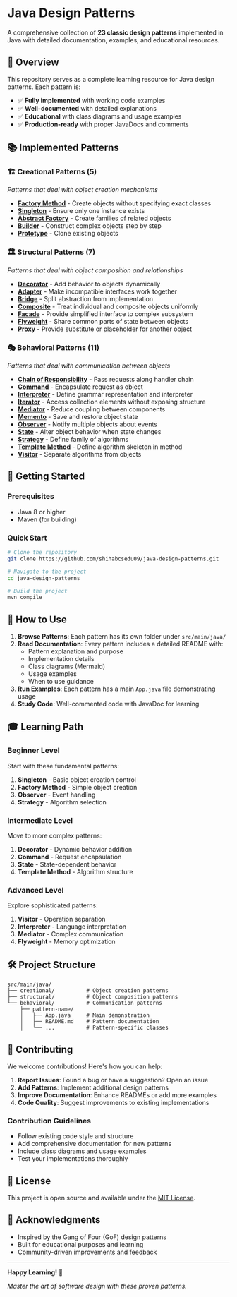 # Java Design Patterns

A comprehensive collection of **23 classic design patterns** implemented in Java with detailed documentation, examples, and educational resources.

## 🎯 Overview

This repository serves as a complete learning resource for Java design patterns. Each pattern is:
- ✅ **Fully implemented** with working code examples
- ✅ **Well-documented** with detailed explanations
- ✅ **Educational** with class diagrams and usage examples
- ✅ **Production-ready** with proper JavaDocs and comments

## 📚 Implemented Patterns

### 🏗️ Creational Patterns (5)
*Patterns that deal with object creation mechanisms*

- [**Factory Method**](src/main/java/creational/factory/README.md) - Create objects without specifying exact classes
- [**Singleton**](src/main/java/creational/singleton/README.md) - Ensure only one instance exists
- [**Abstract Factory**](src/main/java/creational/abstractfactory/README.md) - Create families of related objects
- [**Builder**](src/main/java/creational/builder/README.md) - Construct complex objects step by step
- [**Prototype**](src/main/java/creational/prototype/README.md) - Clone existing objects

### 🏛️ Structural Patterns (7)
*Patterns that deal with object composition and relationships*

- [**Decorator**](src/main/java/structural/decorator/README.md) - Add behavior to objects dynamically
- [**Adapter**](src/main/java/structural/adapter/README.md) - Make incompatible interfaces work together
- [**Bridge**](src/main/java/structural/bridge/README.md) - Split abstraction from implementation
- [**Composite**](src/main/java/structural/composite/README.md) - Treat individual and composite objects uniformly
- [**Facade**](src/main/java/structural/facade/README.md) - Provide simplified interface to complex subsystem
- [**Flyweight**](src/main/java/structural/flyweight/README.md) - Share common parts of state between objects
- [**Proxy**](src/main/java/structural/proxy/README.md) - Provide substitute or placeholder for another object

### 🎭 Behavioral Patterns (11)
*Patterns that deal with communication between objects*

- [**Chain of Responsibility**](src/main/java/behavioral/chainofresponsibility/README.md) - Pass requests along handler chain
- [**Command**](src/main/java/behavioral/command/README.md) - Encapsulate request as object
- [**Interpreter**](src/main/java/behavioral/interpreter/README.md) - Define grammar representation and interpreter
- [**Iterator**](src/main/java/behavioral/iterator/README.md) - Access collection elements without exposing structure
- [**Mediator**](src/main/java/behavioral/mediator/README.md) - Reduce coupling between components
- [**Memento**](src/main/java/behavioral/memento/README.md) - Save and restore object state
- [**Observer**](src/main/java/behavioral/observer/README.md) - Notify multiple objects about events
- [**State**](src/main/java/behavioral/state/README.md) - Alter object behavior when state changes
- [**Strategy**](src/main/java/behavioral/strategy/README.md) - Define family of algorithms
- [**Template Method**](src/main/java/behavioral/templatemethod/README.md) - Define algorithm skeleton in method
- [**Visitor**](src/main/java/behavioral/visitor/README.md) - Separate algorithms from objects

## 🚀 Getting Started

### Prerequisites
- Java 8 or higher
- Maven (for building)

### Quick Start
```bash
# Clone the repository
git clone https://github.com/shihabcsedu09/java-design-patterns.git

# Navigate to the project
cd java-design-patterns

# Build the project
mvn compile
```

## 📖 How to Use

1. **Browse Patterns**: Each pattern has its own folder under `src/main/java/`
2. **Read Documentation**: Every pattern includes a detailed README with:
   - Pattern explanation and purpose
   - Implementation details
   - Class diagrams (Mermaid)
   - Usage examples
   - When to use guidance
3. **Run Examples**: Each pattern has a main `App.java` file demonstrating usage
4. **Study Code**: Well-commented code with JavaDoc for learning

## 🎓 Learning Path

### Beginner Level
Start with these fundamental patterns:
1. **Singleton** - Basic object creation control
2. **Factory Method** - Simple object creation
3. **Observer** - Event handling
4. **Strategy** - Algorithm selection

### Intermediate Level
Move to more complex patterns:
1. **Decorator** - Dynamic behavior addition
2. **Command** - Request encapsulation
3. **State** - State-dependent behavior
4. **Template Method** - Algorithm structure

### Advanced Level
Explore sophisticated patterns:
1. **Visitor** - Operation separation
2. **Interpreter** - Language interpretation
3. **Mediator** - Complex communication
4. **Flyweight** - Memory optimization

## 🛠️ Project Structure

```
src/main/java/
├── creational/          # Object creation patterns
├── structural/          # Object composition patterns
└── behavioral/          # Communication patterns
    ├── pattern-name/
    │   ├── App.java     # Main demonstration
    │   ├── README.md    # Pattern documentation
    │   └── ...          # Pattern-specific classes
```

## 📝 Contributing

We welcome contributions! Here's how you can help:

1. **Report Issues**: Found a bug or have a suggestion? Open an issue
2. **Add Patterns**: Implement additional design patterns
3. **Improve Documentation**: Enhance READMEs or add more examples
4. **Code Quality**: Suggest improvements to existing implementations

### Contribution Guidelines
- Follow existing code style and structure
- Add comprehensive documentation for new patterns
- Include class diagrams and usage examples
- Test your implementations thoroughly

## 📄 License

This project is open source and available under the [MIT License](LICENSE).

## 🙏 Acknowledgments

- Inspired by the Gang of Four (GoF) design patterns
- Built for educational purposes and learning
- Community-driven improvements and feedback

---

**Happy Learning! 🎉**

*Master the art of software design with these proven patterns.*



